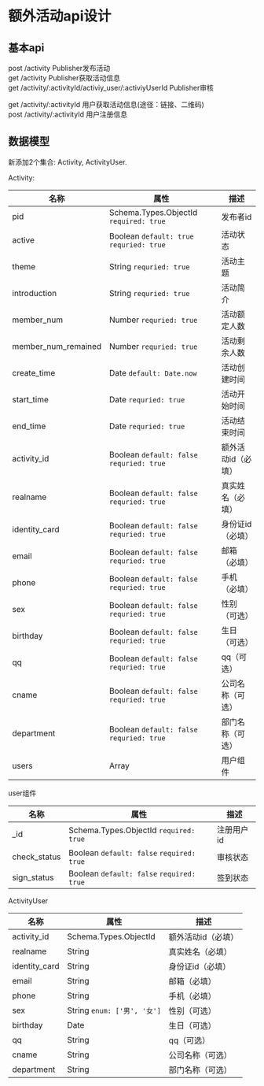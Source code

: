 # 额外活动api设计
## 基本api
post /activity Publisher发布活动  
get /activity Publisher获取活动信息  
get /activity/:activityId/activiy_user/:activiyUserId Publisher审核  

get /activity/:activityId 用户获取活动信息(途径：链接、二维码)  
post /activity/:activityId 用户注册信息  

## 数据模型
新添加2个集合: Activity, ActivityUser.

Activity:

|   名称   |  属性 |   描述  |
|---------|-------|------|
pid|Schema.Types.ObjectId `required: true`|发布者id
active|Boolean `default: true` `requried: true`|活动状态
theme|String `requried: true`|活动主题
introduction|String `requried: true`|活动简介
member_num|Number `requried: true`|活动额定人数
member_num_remained|Number `requried: true`|活动剩余人数
create_time|Date `default: Date.now`|活动创建时间
start_time|Date `requried: true`|活动开始时间
end_time|Date `requried: true`|活动结束时间
activity_id|Boolean `default: false` `requried: true`|额外活动id（必填）
realname|Boolean `default: false` `requried: true`|真实姓名（必填）
identity_card|Boolean `default: false` `requried: true`|身份证id（必填）
email|Boolean `default: false` `requried: true`|邮箱（必填）
phone|Boolean `default: false` `requried: true`|手机（必填）
sex|Boolean `default: false` `requried: true`|性别（可选）
birthday|Boolean `default: false` `requried: true`|生日（可选）
qq|Boolean `default: false` `requried: true`|qq（可选）
cname|Boolean `default: false` `requried: true`|公司名称（可选）
department|Boolean `default: false` `requried: true`|部门名称（可选）
users|Array|用户组件

user组件

|   名称   |  属性 |   描述 |
---------|-------|------
_id|Schema.Types.ObjectId `required: true`|注册用户id
check_status|Boolean `default: false` `required: true`|审核状态
sign_status|Boolean `default: false` `required: true`|签到状态

ActivityUser

|   名称   |  属性 |   描述 |
---------|-------|------
activity_id|Schema.Types.ObjectId|额外活动id（必填）
realname|String|真实姓名（必填）
identity_card|String|身份证id（必填）
email|String|邮箱（必填）
phone|String|手机（必填）
sex|String `enum: ['男', '女']`|性别（可选）
birthday|Date|生日（可选）
qq|String|qq（可选）
cname|String|公司名称（可选）
department|String|部门名称（可选）
